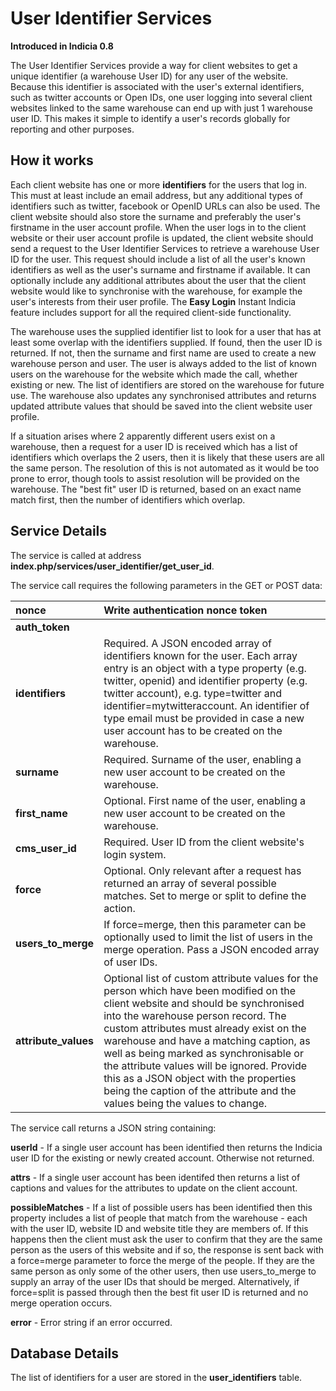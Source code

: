 # User Identifier Services #

**Introduced in Indicia 0.8**

The User Identifier Services provide a way for client websites to get a unique identifier (a warehouse User ID) for any user of the website. Because this identifier is associated with the user's external identifiers, such as twitter accounts or Open IDs, one user logging into several client websites linked to the same warehouse can end up with just 1 warehouse user ID. This makes it simple to identify a user's records globally for reporting and other purposes.

## How it works ##

Each client website has one or more **identifiers** for the users that log in. This must at least include an email address, but any additional types of identifiers such as twitter, facebook or OpenID URLs can also be used. The client website should also store the surname and preferably the user's firstname in the user account profile. When the user logs in to the client website or their user account profile is updated, the client website should send a request to the User Identifier Services to retrieve a warehouse User ID for the user. This request should include a list of all the user's known identifiers as well as the user's surname and firstname if available. It can optionally include any additional attributes about the user that the client website would like to synchronise with the warehouse, for example the user's interests from their user profile. The **Easy Login** Instant Indicia feature includes support for all the required client-side functionality.

The warehouse uses the supplied identifier list to look for a user that has at least some overlap with the identifiers supplied. If found, then the user ID is returned. If not, then the surname and first name are used to create a new warehouse person and user. The user is always added to the list of known users on the warehouse for the website which made the call, whether existing or new. The list of identifiers are stored on the warehouse for future use. The warehouse also updates any synchronised attributes and returns updated attribute values that should be saved into the client website user profile.

If a situation arises where 2 apparently different users exist on a warehouse, then a request for a user ID is received which has a list of identifiers which overlaps the 2 users, then it is likely that these users are all the same person. The resolution of this is not automated as it would be too prone to error, though tools to assist resolution will be provided on the warehouse. The "best fit" user ID is returned, based on an exact name match first, then the number of identifiers which overlap.

## Service Details ##

The service is called at address **index.php/services/user\_identifier/get\_user\_id**.

The service call requires the following parameters in the GET or POST data:

| **nonce** | Write authentication nonce token |
|:----------|:---------------------------------|
| **auth\_token** || Write authentication auth token ||
| **identifiers** | Required. A JSON encoded array of identifiers known for the user. Each array entry is an object with a type property (e.g. twitter, openid) and identifier property (e.g. twitter account), e.g. type=twitter and identifier=mytwitteraccount. An identifier of type email must be provided in case a new user account has to be created on the warehouse. |
| **surname** | Required. Surname of the user, enabling a new user account to be created on the warehouse. |
| **first\_name** | Optional. First name of the user, enabling a new user account to be created on the warehouse. |
| **cms\_user\_id** | Required. User ID from the client website's login system. |
| **force** | Optional. Only relevant after a request has returned an array of several possible matches. Set to merge or split to define the action. |
| **users\_to\_merge** | If force=merge, then this parameter can be optionally used to limit the list of users in the merge operation. Pass a JSON encoded array of user IDs.|
| **attribute\_values** | Optional list of custom attribute values for the person which have been modified on the client website and should be synchronised into the warehouse person record. The custom attributes must already exist on the warehouse and have a matching caption, as well as being marked as synchronisable or the attribute values will be ignored. Provide this as a JSON object with the properties being the caption of the attribute and the values being the values to change. |

The service call returns a JSON string containing:

**userId** - If a single user account has been identified then returns the Indicia user ID for the existing or newly created account. Otherwise not returned.

**attrs** - If a single user account has been identifed then returns a list of captions and values for the attributes to update on the client account.

**possibleMatches** - If a list of possible users has been identified then this property includes a list of people that match from the warehouse - each with the user ID, website ID and website title they are members of. If this happens then the client must ask the user to confirm that they are the same person as the users of this website and if so, the response is sent back with a force=merge parameter to force the merge of the people. If they are the same person as only some of the other users, then use users\_to\_merge to supply an array of the user IDs that should be merged. Alternatively, if force=split is passed through then the best fit user ID is returned and no merge operation occurs.

**error** - Error string if an error occurred.

## Database Details ##

The list of identifiers for a user are stored in the **user\_identifiers** table.